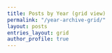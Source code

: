 ```yaml
---
title: Posts by Year (grid view)
permalink: "/year-archive-grid/"
layout: posts
entries_layout: grid
author_profile: true
---
```


